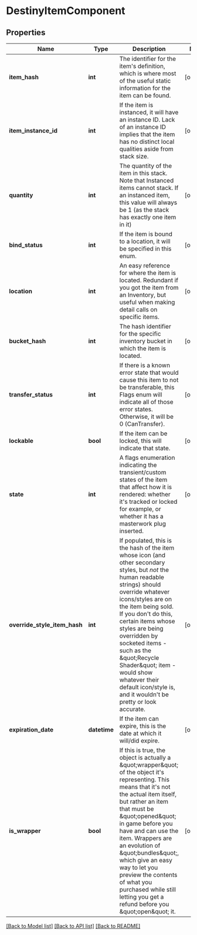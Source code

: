 # DestinyItemComponent

## Properties
Name | Type | Description | Notes
------------ | ------------- | ------------- | -------------
**item_hash** | **int** | The identifier for the item&#39;s definition, which is where most of the useful static information for the item can be found. | [optional] 
**item_instance_id** | **int** | If the item is instanced, it will have an instance ID. Lack of an instance ID implies that the item has no distinct local qualities aside from stack size. | [optional] 
**quantity** | **int** | The quantity of the item in this stack. Note that Instanced items cannot stack. If an instanced item, this value will always be 1 (as the stack has exactly one item in it) | [optional] 
**bind_status** | **int** | If the item is bound to a location, it will be specified in this enum. | [optional] 
**location** | **int** | An easy reference for where the item is located. Redundant if you got the item from an Inventory, but useful when making detail calls on specific items. | [optional] 
**bucket_hash** | **int** | The hash identifier for the specific inventory bucket in which the item is located. | [optional] 
**transfer_status** | **int** | If there is a known error state that would cause this item to not be transferable, this Flags enum will indicate all of those error states. Otherwise, it will be 0 (CanTransfer). | [optional] 
**lockable** | **bool** | If the item can be locked, this will indicate that state. | [optional] 
**state** | **int** | A flags enumeration indicating the transient/custom states of the item that affect how it is rendered: whether it&#39;s tracked or locked for example, or whether it has a masterwork plug inserted. | [optional] 
**override_style_item_hash** | **int** | If populated, this is the hash of the item whose icon (and other secondary styles, but *not* the human readable strings) should override whatever icons/styles are on the item being sold.  If you don&#39;t do this, certain items whose styles are being overridden by socketed items - such as the \&quot;Recycle Shader\&quot; item - would show whatever their default icon/style is, and it wouldn&#39;t be pretty or look accurate. | [optional] 
**expiration_date** | **datetime** | If the item can expire, this is the date at which it will/did expire. | [optional] 
**is_wrapper** | **bool** | If this is true, the object is actually a \&quot;wrapper\&quot; of the object it&#39;s representing. This means that it&#39;s not the actual item itself, but rather an item that must be \&quot;opened\&quot; in game before you have and can use the item.   Wrappers are an evolution of \&quot;bundles\&quot;, which give an easy way to let you preview the contents of what you purchased while still letting you get a refund before you \&quot;open\&quot; it. | [optional] 

[[Back to Model list]](../README.md#documentation-for-models) [[Back to API list]](../README.md#documentation-for-api-endpoints) [[Back to README]](../README.md)


